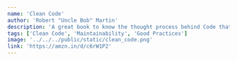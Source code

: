 ```yaml
---
name: 'Clean Code'
author: 'Robert "Uncle Bob" Martin'
description: 'A great book to know the thought process behind Code that looks like poetry - This book made me a BETTER Software Engineer.'
tags: ['Clean Code', 'Maintainability', 'Good Practices']
image: '../../../public/static/clean_code.png'
link: 'https://amzn.in/d/c6rW1P2'
---
```

